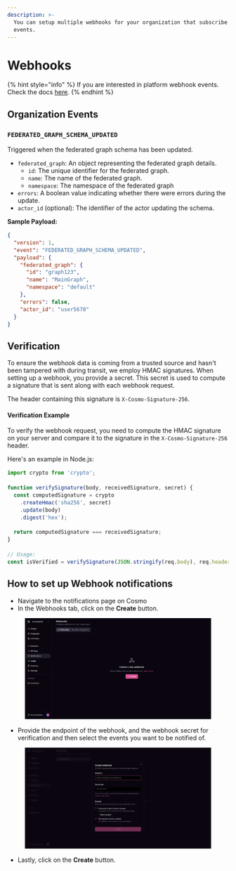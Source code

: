 ```yaml
---
description: >-
  You can setup multiple webhooks for your organization that subscribe to
  events.
---
```


# Webhooks

{% hint style="info" %}
If you are interested in platform webhook events. Check the docs [here](../../control-plane/webhooks.md).
{% endhint %}

## Organization Events

### `FEDERATED_GRAPH_SCHEMA_UPDATED`

Triggered when the federated graph schema has been updated.

* `federated_graph`: An object representing the federated graph details.
  * `id`: The unique identifier for the federated graph.
  * `name`: The name of the federated graph.
  * `namespace`: The namespace of the federated graph
* `errors`: A boolean value indicating whether there were errors during the update.
* `actor_id` (optional): The identifier of the actor updating the schema.

**Sample Payload:**

```json
{
  "version": 1,
  "event": "FEDERATED_GRAPH_SCHEMA_UPDATED",
  "payload": {
    "federated_graph": {
      "id": "graph123",
      "name": "MainGraph",
      "namespace": "default"
    },
    "errors": false,
    "actor_id": "user5678"
  }
}
```

## Verification

To ensure the webhook data is coming from a trusted source and hasn't been tampered with during transit, we employ HMAC signatures. When setting up a webhook, you provide a secret. This secret is used to compute a signature that is sent along with each webhook request.

The header containing this signature is `X-Cosmo-Signature-256`.

#### Verification Example

To verify the webhook request, you need to compute the HMAC signature on your server and compare it to the signature in the `X-Cosmo-Signature-256` header.

Here's an example in Node.js:

```javascript
import crypto from 'crypto';

function verifySignature(body, receivedSignature, secret) {
  const computedSignature = crypto
    .createHmac('sha256', secret)
    .update(body)
    .digest('hex');

  return computedSignature === receivedSignature;
}

// Usage:
const isVerified = verifySignature(JSON.stringify(req.body), req.headers['x-cosmo-signature-256'], YOUR_SECRET);
```

## How to set up Webhook notifications

* Navigate to the notifications page on Cosmo
* In the Webhooks tab, click on the **Create** button.

<figure><img src="../../.gitbook/assets/image (109).png" alt=""><figcaption></figcaption></figure>

* Provide the endpoint of the webhook, and the webhook secret for verification and then select the events you want to be notified of.

<figure><img src="../../.gitbook/assets/image (110).png" alt=""><figcaption></figcaption></figure>

* Lastly, click on the **Create** button.
